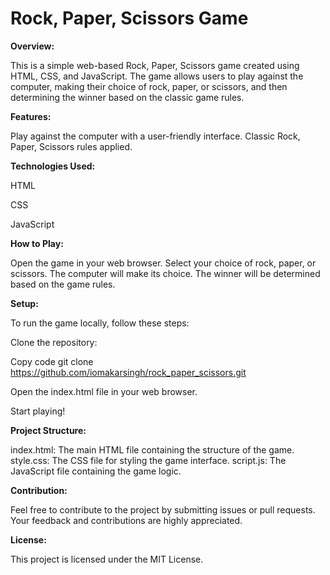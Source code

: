 # **Rock, Paper, Scissors Game**


**Overview:**


This is a simple web-based Rock, Paper, Scissors game created using HTML, CSS, and JavaScript. The game allows users to play against the computer, making their choice of rock, paper, or scissors, and then determining the winner based on the classic game rules.


**Features:**


Play against the computer with a user-friendly interface.
Classic Rock, Paper, Scissors rules applied.


**Technologies Used:**

HTML

CSS

JavaScript


**How to Play:**


Open the game in your web browser.
Select your choice of rock, paper, or scissors.
The computer will make its choice.
The winner will be determined based on the game rules.


**Setup:**


To run the game locally, follow these steps:

Clone the repository:

Copy code
git clone https://github.com/iomakarsingh/rock_paper_scissors.git

Open the index.html file in your web browser.

Start playing!


**Project Structure:**


index.html: The main HTML file containing the structure of the game.
style.css: The CSS file for styling the game interface.
script.js: The JavaScript file containing the game logic.


**Contribution:**


Feel free to contribute to the project by submitting issues or pull requests. Your feedback and contributions are highly appreciated.

**License:**


This project is licensed under the MIT License.
